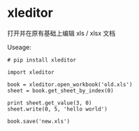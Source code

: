 # xleditor
打开并在原有基础上编辑 xls / xlsx 文档


Useage:

```
# pip install xleditor

import xleditor

book = xleditor.open_workbook('old.xls')
sheet = book.get_sheet_by_index(0)

print sheet.get_value(3, 0)
sheet.write(0, 5, 'hello world')

book.save('new.xls')

```
